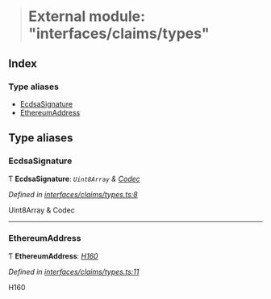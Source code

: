 > # External module: "interfaces/claims/types"

## Index

### Type aliases

* [EcdsaSignature](_interfaces_claims_types_.md#ecdsasignature)
* [EthereumAddress](_interfaces_claims_types_.md#ethereumaddress)

## Type aliases

###  EcdsaSignature

Ƭ **EcdsaSignature**: *`Uint8Array` & [Codec](../interfaces/_types_.codec.md)*

*Defined in [interfaces/claims/types.ts:8](https://github.com/polkadot-js/api/blob/dc1104b/packages/types/src/interfaces/claims/types.ts#L8)*

Uint8Array & Codec

___

###  EthereumAddress

Ƭ **EthereumAddress**: *[H160](../classes/_primitive_h160_.h160.md)*

*Defined in [interfaces/claims/types.ts:11](https://github.com/polkadot-js/api/blob/dc1104b/packages/types/src/interfaces/claims/types.ts#L11)*

H160